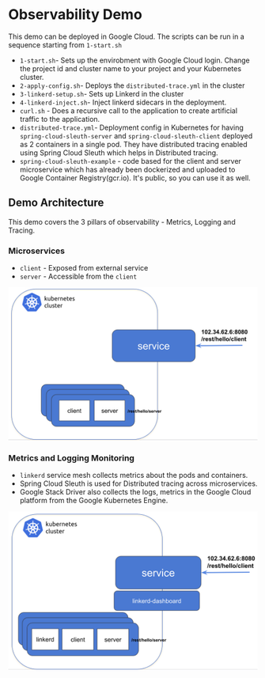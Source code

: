 # Observability Demo
This demo can be deployed in Google Cloud. The scripts can be run in a sequence starting from `1-start.sh`

- `1-start.sh`- Sets up the envirobment with Google Cloud login. Change the project id and cluster name to your project and your Kubernetes cluster.
- `2-apply-config.sh`- Deploys the `distributed-trace.yml` in the cluster
- `3-linkerd-setup.sh`- Sets up Linkerd in the cluster
- `4-linkerd-inject.sh`- Inject linkerd sidecars in the deployment.
- `curl.sh` - Does a recursive call to the application to create artificial traffic to the application.
- `distributed-trace.yml`- Deployment config in Kubernetes for having `spring-cloud-sleuth-server` and `spring-cloud-sleuth-client` deployed as 2 containers in a single pod. They have distributed tracing enabled using Spring Cloud Sleuth which helps in Distributed tracing.
- `spring-cloud-sleuth-example` - code based for the client and server microservice which has already been dockerized and uploaded to Google Container Registry(gcr.io). It's public, so you can use it as well.

## Demo Architecture
This demo covers the 3 pillars of observability - Metrics, Logging and Tracing.
### Microservices 
- `client` - Exposed from external service
- `server` - Accessible from the `client`
<img src="demo-architecture.png" alt="architecture" />

### Metrics and Logging Monitoring
- `linkerd` service mesh collects metrics about the pods and containers.
- Spring Cloud Sleuth is used for Distributed tracing across microservices.
- Google Stack Driver also collects the logs, metrics in the Google Cloud platform from the Google Kubernetes Engine.
<img src="demo-architecture-linkerd.png" alt="linkerd architecture" />

